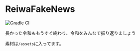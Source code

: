 # ReiwaFakeNews
![Gradle CI](https://github.com/Zli-UoA/ReiwaFakeNews/workflows/Gradle%20CI/badge.svg)

長かった令和ももうすぐ終わり、令和をみんなで振り返りましょう



素材は`/assets`に入ってます。